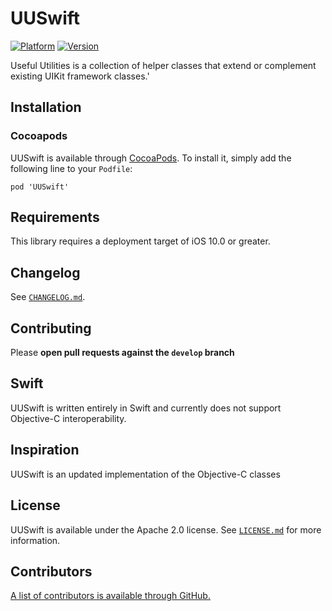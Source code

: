 # UUSwift
[![Platform](http://cocoapod-badges.herokuapp.com/p/UUSwift/badge.png)](http://cocoadocs.org/docsets/UUSwift)
[![Version](http://cocoapod-badges.herokuapp.com/v/UUSwift/badge.png)](http://cocoadocs.org/docsets/UUSwift)

Useful Utilities is a collection of helper classes that extend or complement existing UIKit framework classes.'

## Installation

### Cocoapods

UUSwift is available through [CocoaPods](http://cocoapods.org). To install it, simply add the following line to your `Podfile`:

```
pod 'UUSwift'
```

## Requirements

This library requires a deployment target of iOS 10.0 or greater.

## Changelog

See [`CHANGELOG.md`](https://github.com/SilverPineSoftware/UUSwift/blob/develop/CHANGELOG.md).

## Contributing

Please **open pull requests against the `develop` branch**

## Swift

UUSwift is written entirely in Swift and currently does not support Objective-C interoperability.

## Inspiration

UUSwift is an updated implementation of the Objective-C classes

## License

UUSwift is available under the Apache 2.0 license. See [`LICENSE.md`](https://github.com/SilverPineSoftware/UUSwift/blob/develop/LICENSE.md) for more information.

## Contributors

[A list of contributors is available through GitHub.](https://github.com/SilverPineSoftware/UUSwift/graphs/contributors)
